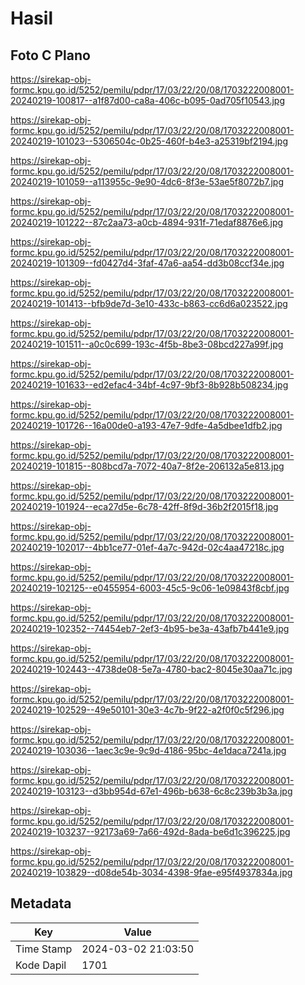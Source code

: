 # Hasil

## Foto C Plano

https://sirekap-obj-formc.kpu.go.id/5252/pemilu/pdpr/17/03/22/20/08/1703222008001-20240219-100817--a1f87d00-ca8a-406c-b095-0ad705f10543.jpg

https://sirekap-obj-formc.kpu.go.id/5252/pemilu/pdpr/17/03/22/20/08/1703222008001-20240219-101023--5306504c-0b25-460f-b4e3-a25319bf2194.jpg

https://sirekap-obj-formc.kpu.go.id/5252/pemilu/pdpr/17/03/22/20/08/1703222008001-20240219-101059--a113955c-9e90-4dc6-8f3e-53ae5f8072b7.jpg

https://sirekap-obj-formc.kpu.go.id/5252/pemilu/pdpr/17/03/22/20/08/1703222008001-20240219-101222--87c2aa73-a0cb-4894-931f-71edaf8876e6.jpg

https://sirekap-obj-formc.kpu.go.id/5252/pemilu/pdpr/17/03/22/20/08/1703222008001-20240219-101309--fd0427d4-3faf-47a6-aa54-dd3b08ccf34e.jpg

https://sirekap-obj-formc.kpu.go.id/5252/pemilu/pdpr/17/03/22/20/08/1703222008001-20240219-101413--bfb9de7d-3e10-433c-b863-cc6d6a023522.jpg

https://sirekap-obj-formc.kpu.go.id/5252/pemilu/pdpr/17/03/22/20/08/1703222008001-20240219-101511--a0c0c699-193c-4f5b-8be3-08bcd227a99f.jpg

https://sirekap-obj-formc.kpu.go.id/5252/pemilu/pdpr/17/03/22/20/08/1703222008001-20240219-101633--ed2efac4-34bf-4c97-9bf3-8b928b508234.jpg

https://sirekap-obj-formc.kpu.go.id/5252/pemilu/pdpr/17/03/22/20/08/1703222008001-20240219-101726--16a00de0-a193-47e7-9dfe-4a5dbee1dfb2.jpg

https://sirekap-obj-formc.kpu.go.id/5252/pemilu/pdpr/17/03/22/20/08/1703222008001-20240219-101815--808bcd7a-7072-40a7-8f2e-206132a5e813.jpg

https://sirekap-obj-formc.kpu.go.id/5252/pemilu/pdpr/17/03/22/20/08/1703222008001-20240219-101924--eca27d5e-6c78-42ff-8f9d-36b2f2015f18.jpg

https://sirekap-obj-formc.kpu.go.id/5252/pemilu/pdpr/17/03/22/20/08/1703222008001-20240219-102017--4bb1ce77-01ef-4a7c-942d-02c4aa47218c.jpg

https://sirekap-obj-formc.kpu.go.id/5252/pemilu/pdpr/17/03/22/20/08/1703222008001-20240219-102125--e0455954-6003-45c5-9c06-1e09843f8cbf.jpg

https://sirekap-obj-formc.kpu.go.id/5252/pemilu/pdpr/17/03/22/20/08/1703222008001-20240219-102352--74454eb7-2ef3-4b95-be3a-43afb7b441e9.jpg

https://sirekap-obj-formc.kpu.go.id/5252/pemilu/pdpr/17/03/22/20/08/1703222008001-20240219-102443--4738de08-5e7a-4780-bac2-8045e30aa71c.jpg

https://sirekap-obj-formc.kpu.go.id/5252/pemilu/pdpr/17/03/22/20/08/1703222008001-20240219-102529--49e50101-30e3-4c7b-9f22-a2f0f0c5f296.jpg

https://sirekap-obj-formc.kpu.go.id/5252/pemilu/pdpr/17/03/22/20/08/1703222008001-20240219-103036--1aec3c9e-9c9d-4186-95bc-4e1daca7241a.jpg

https://sirekap-obj-formc.kpu.go.id/5252/pemilu/pdpr/17/03/22/20/08/1703222008001-20240219-103123--d3bb954d-67e1-496b-b638-6c8c239b3b3a.jpg

https://sirekap-obj-formc.kpu.go.id/5252/pemilu/pdpr/17/03/22/20/08/1703222008001-20240219-103237--92173a69-7a66-492d-8ada-be6d1c396225.jpg

https://sirekap-obj-formc.kpu.go.id/5252/pemilu/pdpr/17/03/22/20/08/1703222008001-20240219-103829--d08de54b-3034-4398-9fae-e95f4937834a.jpg


## Metadata

| Key        | Value               |
| ---------- | ------------------- |
| Time Stamp | 2024-03-02 21:03:50 |
| Kode Dapil | 1701                |



